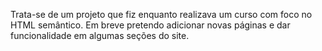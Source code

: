 Trata-se de um projeto que fiz enquanto realizava um curso com foco no HTML semântico. Em breve pretendo adicionar novas páginas e dar funcionalidade em algumas seções do site.
